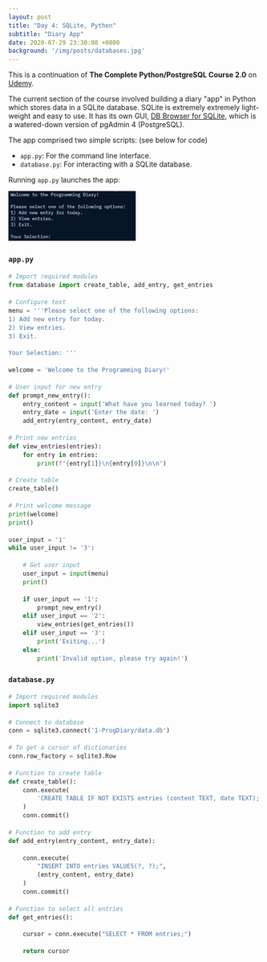 ```yaml
---
layout: post
title: "Day 4: SQLite, Python"
subtitle: "Diary App"
date: 2020-07-29 23:30:00 +0800
background: '/img/posts/databases.jpg'
---
```


This is a continuation of **The Complete Python/PostgreSQL Course 2.0** on [Udemy](https://www.udemy.com/course/complete-python-postgresql-database-course/).

The current section of the course involved building a diary "app" in Python which stores data in a SQLite database. SQLite is extremely extremely light-weight and easy to use. It has its own GUI, [DB Browser for SQLite](https://sqlitebrowser.org/), which is a watered-down version of pgAdmin 4 (PostgreSQL).

The app comprised two simple scripts: (see below for code)

* `app.py`: For the command line interface.
* `database.py`: For interacting with a SQLite database.

Running `app.py` launches the app:

<img src="/img/posts/day004-01.png">

### `app.py`
```py
# Import required modules
from database import create_table, add_entry, get_entries

# Configure text
menu = '''Please select one of the following options:
1) Add new entry for today.
2) View entries.
3) Exit.

Your Selection: '''

welcome = 'Welcome to the Programming Diary!'

# User input for new entry
def prompt_new_entry():
    entry_content = input('What have you learned today? ')
    entry_date = input('Enter the date: ')
    add_entry(entry_content, entry_date)

# Print new entries
def view_entries(entries):
    for entry in entries:
        print(f"{entry[1]}\n{entry[0]}\n\n")

# Create table
create_table()

# Print welcome message
print(welcome)
print()

user_input = '1'
while user_input != '3':

    # Get user input
    user_input = input(menu)
    print()

    if user_input == '1':
        prompt_new_entry()
    elif user_input == '2':
        view_entries(get_entries())
    elif user_input == '3':
        print('Exiting...')
    else:
        print('Invalid option, please try again!')
```

### `database.py`
```py
# Import required modules
import sqlite3

# Connect to database
conn = sqlite3.connect('1-ProgDiary/data.db')

# To get a cursor of dictionaries
conn.row_factory = sqlite3.Row

# Function to create table
def create_table():
    conn.execute(
        'CREATE TABLE IF NOT EXISTS entries (content TEXT, date TEXT);'
    )
    conn.commit()

# Function to add entry
def add_entry(entry_content, entry_date):

    conn.execute(
        "INSERT INTO entries VALUES(?, ?);",
        (entry_content, entry_date)
    )
    conn.commit()

# Function to select all entries
def get_entries():
    
    cursor = conn.execute("SELECT * FROM entries;")
    
    return cursor
```